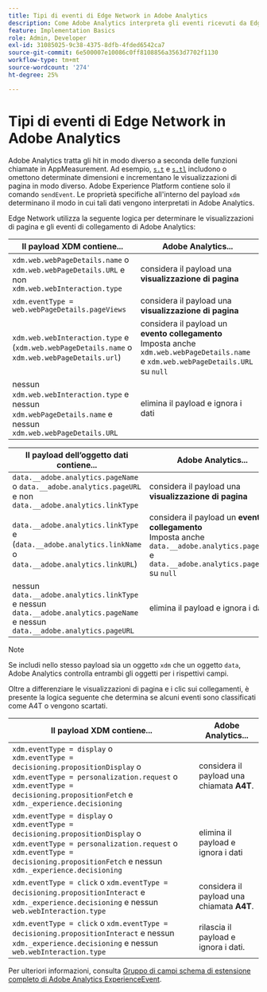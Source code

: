 ```yaml
---
title: Tipi di eventi di Edge Network in Adobe Analytics
description: Come Adobe Analytics interpreta gli eventi ricevuti da Edge Network.
feature: Implementation Basics
role: Admin, Developer
exl-id: 31085025-9c38-4375-8dfb-4fded6542ca7
source-git-commit: 6e500007e10086c0ff8108856a3563d7702f1130
workflow-type: tm+mt
source-wordcount: '274'
ht-degree: 25%

---
```


# Tipi di eventi di Edge Network in Adobe Analytics

Adobe Analytics tratta gli hit in modo diverso a seconda delle funzioni chiamate in AppMeasurement. Ad esempio, [`s.t`](/help/implement/vars/functions/t-method.md) e [`s.tl`](/help/implement/vars/functions/tl-method.md) includono o omettono determinate dimensioni e incrementano le visualizzazioni di pagina in modo diverso. Adobe Experience Platform contiene solo il comando `sendEvent`. Le proprietà specifiche all&#39;interno del payload `xdm` determinano il modo in cui tali dati vengono interpretati in Adobe Analytics.

Edge Network utilizza la seguente logica per determinare le visualizzazioni di pagina e gli eventi di collegamento di Adobe Analytics:

| Il payload XDM contiene... | Adobe Analytics... |
|---|---|
| `xdm.web.webPageDetails.name` o `xdm.web.webPageDetails.URL` e non `xdm.web.webInteraction.type` | considera il payload una **visualizzazione di pagina** |
| `xdm.eventType = web.webPageDetails.pageViews` | considera il payload una **visualizzazione di pagina** |
| `xdm.web.webInteraction.type` e (`xdm.web.webPageDetails.name` o `xdm.web.webPageDetails.url`) | considera il payload un **evento collegamento** <br/>Imposta anche `xdm.web.webPageDetails.name` e `xdm.web.webPageDetails.URL` su `null` |
| nessun `xdm.web.webInteraction.type` e nessun `xdm.webPageDetails.name` e nessun `xdm.web.webPageDetails.URL` | elimina il payload e ignora i dati |

| Il payload dell’oggetto dati contiene... | Adobe Analytics... |
|---|---|
| `data.__adobe.analytics.pageName` o `data.__adobe.analytics.pageURL` e non `data.__adobe.analytics.linkType` | considera il payload una **visualizzazione di pagina** |
| `data.__adobe.analytics.linkType` e (`data.__adobe.analytics.linkName` o `data.__adobe.analytics.linkURL`) | considera il payload un **evento collegamento** <br/>Imposta anche `data.__adobe.analytics.pageName` e `data.__adobe.analytics.pageURL` su `null` |
| nessun `data.__adobe.analytics.linkType` e nessun `data.__adobe.analytics.pageName` e nessun `data.__adobe.analytics.pageURL` | elimina il payload e ignora i dati |

>[!NOTE]
>
>Se includi nello stesso payload sia un oggetto `xdm` che un oggetto `data`, Adobe Analytics controlla entrambi gli oggetti per i rispettivi campi.

Oltre a differenziare le visualizzazioni di pagina e i clic sui collegamenti, è presente la logica seguente che determina se alcuni eventi sono classificati come A4T o vengono scartati.

| Il payload XDM contiene... | Adobe Analytics... |
|---|---|
| `xdm.eventType = display` o <br/>`xdm.eventType = decisioning.propositionDisplay` o <br/>`xdm.eventType = personalization.request` o <br/>`xdm.eventType = decisioning.propositionFetch` e `xdm._experience.decisioning` | considera il payload una chiamata **A4T**. |
| `xdm.eventType = display` o <br/>`xdm.eventType = decisioning.propositionDisplay` o <br/>`xdm.eventType = personalization.request` o <br/>`xdm.eventType = decisioning.propositionFetch` e nessun `xdm._experience.decisioning` | elimina il payload e ignora i dati |
| `xdm.eventType = click` o `xdm.eventType = decisioning.propositionInteract` e `xdm._experience.decisioning` e nessun `web.webInteraction.type` | considera il payload una chiamata **A4T**. |
| `xdm.eventType = click` o `xdm.eventType = decisioning.propositionInteract` e nessun `xdm._experience.decisioning` e nessun `web.webInteraction.type` | rilascia il payload e ignora i dati. |

Per ulteriori informazioni, consulta [Gruppo di campi schema di estensione completo di Adobe Analytics ExperienceEvent](https://experienceleague.adobe.com/it/docs/experience-platform/xdm/field-groups/event/analytics-full-extension).
